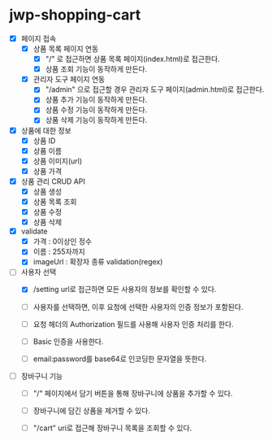 # jwp-shopping-cart

- [x] 페이지 접속
    - [x] 상품 목록 페이지 연동
        - [x] "/" 로 접근하면 상품 목록 페이지(index.html)로 접근한다.
        - [x] 상품 조회 기능이 동작하게 만든다.
    - [x] 관리자 도구 페이지 연동
        - [x] "/admin" 으로 접근할 경우 관리자 도구 페이지(admin.html)로 접근한다.
        - [x] 상품 추가 기능이 동작하게 만든다.
        - [x] 상품 수정 기능이 동작하게 만든다.
        - [x] 상품 삭제 기능이 동작하게 만든다.

- [x] 상품에 대한 정보
    - [x] 상품 ID
    - [x] 상품 이름
    - [x] 상품 이미지(url)
    - [x] 상품 가격

- [x] 상품 관리 CRUD API
    - [x] 상품 생성
    - [x] 상품 목록 조회
    - [x] 상품 수정
    - [x] 상품 삭제

- [x] validate
    - [x] 가격 : 0이상인 정수
    - [x] 이름 : 255자까지
    - [x] imageUrl : 확장자 종류 validation(regex)

- [ ] 사용자 선택
  - [x] /setting url로 접근하면 모든 사용자의 정보를 확인할 수 있다.
  - [ ] 사용자를 선택하면, 이후 요청에 선택한 사용자의 인증 정보가 포함된다.
  
  - [ ] 요청 헤더의 Authorization 필드를 사용해 사용자 인증 처리를 한다.
  - [ ] Basic 인증을 사용한다.
  - [ ] email:password를 base64로 인코딩한 문자열을 뜻한다.

- [ ] 장바구니 기능
  - [ ] "/" 페이지에서 담기 버튼을 통해 장바구니에 상품을 추가할 수 있다.
  - [ ] 장바구니에 담긴 상품을 제거할 수 있다.
  - [ ] "/cart" uri로 접근해 장바구니 목록을 조회할 수 있다.

